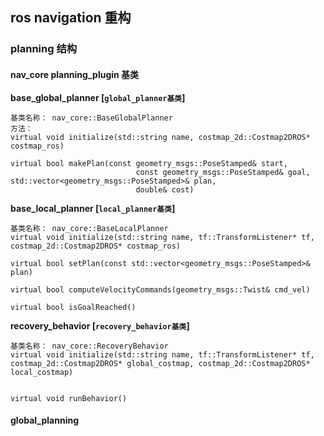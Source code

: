 
## ros navigation 重构


### planning 结构

#### nav_core  planning_plugin 基类

**base_global_planner [`global_planner基类`]**
```
基类名称： nav_core::BaseGlobalPlanner
方法：
virtual void initialize(std::string name, costmap_2d::Costmap2DROS* costmap_ros) 

virtual bool makePlan(const geometry_msgs::PoseStamped& start, 
                            const geometry_msgs::PoseStamped& goal, std::vector<geometry_msgs::PoseStamped>& plan,
                            double& cost)                            
```

**base_local_planner [`local_planner基类`]**
```
基类名称： nav_core::BaseLocalPlanner
virtual void initialize(std::string name, tf::TransformListener* tf, costmap_2d::Costmap2DROS* costmap_ros)

virtual bool setPlan(const std::vector<geometry_msgs::PoseStamped>& plan)

virtual bool computeVelocityCommands(geometry_msgs::Twist& cmd_vel)

virtual bool isGoalReached()

```

**recovery_behavior [`recovery_behavior基类`]**
```
基类名称： nav_core::RecoveryBehavior
virtual void initialize(std::string name, tf::TransformListener* tf, costmap_2d::Costmap2DROS* global_costmap, costmap_2d::Costmap2DROS* local_costmap)


virtual void runBehavior() 

```

#### global_planning

